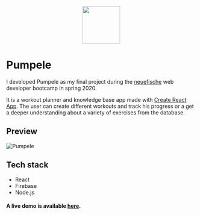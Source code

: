 <div align="center">
<img src="/icons/logo2.png" width="100"/>
</div>

# Pumpele

I developed Pumpele as my final project during the [neuefische](https://www.neuefische.de) web developer bootcamp in spring 2020.

It is a workout planner and knowledge base app made with [Create React App](https://github.com/facebook/create-react-app). The user can create different workouts and track his progress or a get a deeper understanding about a variety of exercises from the database.

## Preview

![Pumpele](https://user-images.githubusercontent.com/46409110/77826472-f9588e80-710f-11ea-8a84-91ecc42f4c48.gif 'Pumpele showcase')

## Tech stack

- React
- Firebase
- Node.js

#### A live demo is available [here](https://capstone-project-fitness.web.app).